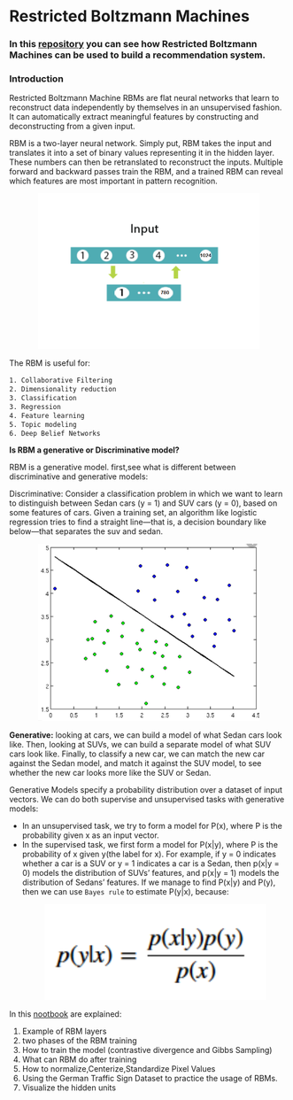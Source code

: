 # Restricted Boltzmann Machines

### In this [repository](https://github.com/A2Amir/Recommendation-System-with-a-Restricted-Boltzmann-Machine-) you can see how Restricted Boltzmann Machines can be used to build a recommendation system.

### Introduction

Restricted Boltzmann Machine RBMs are flat neural networks that learn to reconstruct data independently by themselves in an unsupervised fashion. It can automatically extract meaningful features by constructing and deconstructing from a given input.

RBM is a two-layer neural network. Simply put, RBM takes the input and translates it into a set of binary values representing it in the hidden layer. These numbers can then be retranslated to reconstruct the inputs. Multiple forward and backward passes train the RBM, and a trained RBM can reveal which features are most important in pattern recognition. 


<p align="center">
 <img src="./img/1.PNG" alt="RBM Model" style="width: 400px;">
</p>


 The RBM is useful for:

    1. Collaborative Filtering
    2. Dimensionality reduction
    3. Classification
    3. Regression
    4. Feature learning
    5. Topic modeling 
    6. Deep Belief Networks
**Is RBM a generative or Discriminative model?**

RBM is a generative model. first,see what is different between discriminative and generative models:

Discriminative: Consider a classification problem in which we want to learn to distinguish between Sedan cars (y = 1) and SUV cars (y = 0), based on some features of cars. Given a training set, an algorithm like logistic regression tries to find a straight line—that is, a decision boundary like below—that separates the suv and sedan.


<p align="center">
  <img src="./img/2.PNG" alt=" a decision boundar" style="width: 400px;">
</p>

<b>Generative:</b> looking at cars, we can build a model of what Sedan cars look like. Then, looking at SUVs, we can build a separate model of what SUV cars look like. Finally, to classify a new car, we can match the new car against the Sedan model, and match it against the SUV model, to see whether the new car looks more like the SUV or Sedan. 

Generative Models specify a probability distribution over a dataset of input vectors. We can do both supervise and unsupervised tasks with generative models:
<ul>
 <li>In an unsupervised task, we try to form a model for P(x), where P is the probability given x as an input vector.</li>
    <li>In the supervised task, we first form a model for P(x|y), where P is the probability of x given y(the label for x). For example, if y = 0 indicates whether a car is a SUV or y = 1 indicates a car is a Sedan, then p(x|y = 0) models the distribution of SUVs’ features, and p(x|y = 1) models the distribution of Sedans’ features. If we manage to find P(x|y) and P(y), then we can use <code>Bayes rule</code> to estimate P(y|x), because:  </li>
 
 
<p align="center">
  <img src="./img/3.PNG" alt=" Bayes rule" style="width: 400px;">
</p>

</ul>

In this [nootbook](https://github.com/A2Amir/Restricted-Boltzmann-Machines/blob/master/RBM.ipynb) are explained:
1. Example of RBM layers
2. two phases of the RBM training
3. How to train the model (contrastive divergence and Gibbs Sampling)
4. What can RBM do after training
5. How to normalize,Centerize,Standardize Pixel Values
6. Using the German Traffic Sign Dataset to practice the usage of RBMs.
7. Visualize the hidden units 


